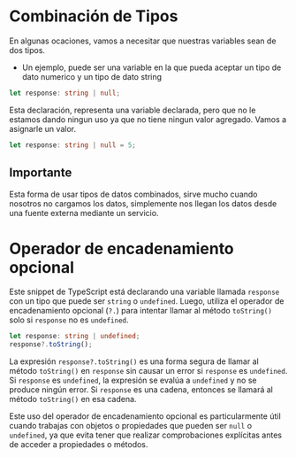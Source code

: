 # Combinación de Tipos

En algunas ocaciones, vamos a necesitar que nuestras variables sean de dos tipos.

+ Un ejemplo, puede ser una variable en la que pueda aceptar un tipo de dato numerico y un tipo de dato string

``` typescript
let response: string | null;
```
Esta declaración, representa una variable declarada, pero que no le estamos dando ningun uso ya que no tiene ningun valor agregado.
Vamos a asignarle un valor.
``` typescript
let response: string | null = 5;
```

## Importante
Esta forma de usar tipos de datos combinados, sirve mucho cuando nosotros no cargamos los datos, simplemente nos llegan los datos desde una fuente externa mediante un servicio.

# Operador de encadenamiento opcional

Este snippet de TypeScript está declarando una variable llamada `response` con un tipo que puede ser `string` o `undefined`. Luego, utiliza el operador de encadenamiento opcional (`?.`) para intentar llamar al método `toString()` solo si `response` no es `undefined`.

```typescript
let response: string | undefined;
response?.toString();
```

La expresión `response?.toString()` es una forma segura de llamar al método `toString()` en `response` sin causar un error si `response` es `undefined`. Si `response` es `undefined`, la expresión se evalúa a `undefined` y no se produce ningún error. Si `response` es una cadena, entonces se llamará al método `toString()` en esa cadena.

Este uso del operador de encadenamiento opcional es particularmente útil cuando trabajas con objetos o propiedades que pueden ser `null` o `undefined`, ya que evita tener que realizar comprobaciones explícitas antes de acceder a propiedades o métodos.